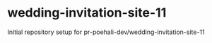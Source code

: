 # wedding-invitation-site-11

Initial repository setup for pr-poehali-dev/wedding-invitation-site-11